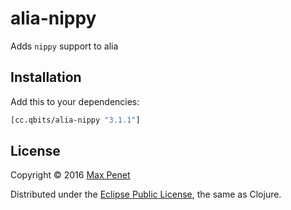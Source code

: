 # alia-nippy

Adds `nippy` support to alia

## Installation

Add this to your dependencies:

```clojure
[cc.qbits/alia-nippy "3.1.1"]
```

## License

Copyright © 2016 [Max Penet](http://twitter.com/mpenet)

Distributed under the
[Eclipse Public License](http://www.eclipse.org/legal/epl-v10.html),
the same as Clojure.
